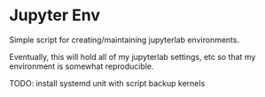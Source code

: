# Jupyter Env

Simple script for creating/maintaining jupyterlab environments.

Eventually, this will hold all of my jupyterlab settings, etc so that my
environment is somewhat reproducible.

TODO:
install systemd unit with script
backup kernels
